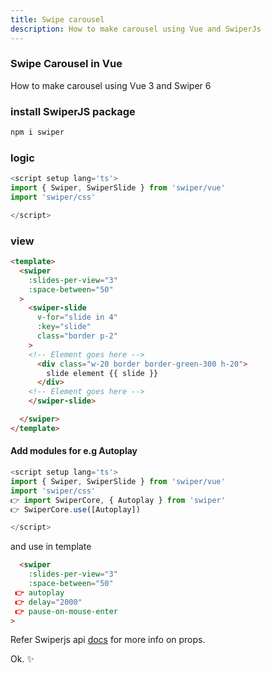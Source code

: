 ```yaml
---
title: Swipe carousel
description: How to make carousel using Vue and SwiperJs
---
```


<div class="text-center">
  <carbon-dicom-overlay class="text-4xl -mb-6 m-auto" />
  <h3>Swipe Carousel in Vue</h3>
  <p>How to make carousel using Vue 3 and Swiper 6</p>
</div>


<carousel>
</carousel>

### install SwiperJS package
```bash
npm i swiper
```

### logic
```js
<script setup lang='ts'>
import { Swiper, SwiperSlide } from 'swiper/vue'
import 'swiper/css'

</script>
```

### view
```html
<template>
  <swiper
    :slides-per-view="3"
    :space-between="50"
  >
    <swiper-slide
      v-for="slide in 4"
      :key="slide"
      class="border p-2"
    >
    <!-- Element goes here -->
      <div class="w-20 border border-green-300 h-20">
        slide element {{ slide }}
      </div>
    <!-- Element goes here -->
    </swiper-slide>

  </swiper>
</template>
```

#### Add modules for e.g Autoplay
```js
<script setup lang='ts'>
import { Swiper, SwiperSlide } from 'swiper/vue'
import 'swiper/css'
👉 import SwiperCore, { Autoplay } from 'swiper' 
👉 SwiperCore.use([Autoplay])

</script>
```
and use in template
```html
  <swiper
    :slides-per-view="3"
    :space-between="50"
 👉 autoplay 
 👉 delay="2000"
 👉 pause-on-mouse-enter
>
```

Refer Swiperjs api [docs](https://swiperjs.com/swiper-api#param-autoplay-pauseOnMouseEnter)
 for more info on props. 

Ok. 
<span class="animate-pulse">
✨
</span>





